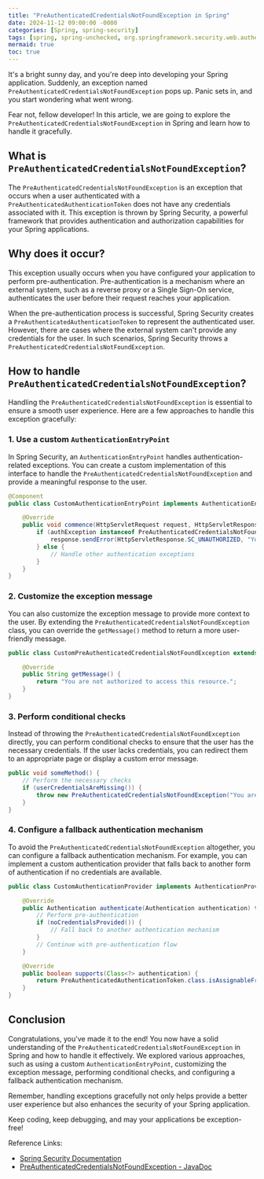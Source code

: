 ```yaml
---
title: "PreAuthenticatedCredentialsNotFoundException in Spring"
date: 2024-11-12 09:00:00 -0000
categories: [Spring, spring-security]
tags: [spring, spring-unchecked, org.springframework.security.web.authentication.preauth]
mermaid: true
toc: true
---
```



It's a bright sunny day, and you're deep into developing your Spring application. Suddenly, an exception named `PreAuthenticatedCredentialsNotFoundException` pops up. Panic sets in, and you start wondering what went wrong.

Fear not, fellow developer! In this article, we are going to explore the `PreAuthenticatedCredentialsNotFoundException` in Spring and learn how to handle it gracefully.

## What is `PreAuthenticatedCredentialsNotFoundException`?

The `PreAuthenticatedCredentialsNotFoundException` is an exception that occurs when a user authenticated with a `PreAuthenticatedAuthenticationToken` does not have any credentials associated with it. This exception is thrown by Spring Security, a powerful framework that provides authentication and authorization capabilities for your Spring applications.

## Why does it occur?

This exception usually occurs when you have configured your application to perform pre-authentication. Pre-authentication is a mechanism where an external system, such as a reverse proxy or a Single Sign-On service, authenticates the user before their request reaches your application.

When the pre-authentication process is successful, Spring Security creates a `PreAuthenticatedAuthenticationToken` to represent the authenticated user. However, there are cases where the external system can't provide any credentials for the user. In such scenarios, Spring Security throws a `PreAuthenticatedCredentialsNotFoundException`.

## How to handle `PreAuthenticatedCredentialsNotFoundException`?

Handling the `PreAuthenticatedCredentialsNotFoundException` is essential to ensure a smooth user experience. Here are a few approaches to handle this exception gracefully:

### 1. Use a custom `AuthenticationEntryPoint`

In Spring Security, an `AuthenticationEntryPoint` handles authentication-related exceptions. You can create a custom implementation of this interface to handle the `PreAuthenticatedCredentialsNotFoundException` and provide a meaningful response to the user.

```java
@Component
public class CustomAuthenticationEntryPoint implements AuthenticationEntryPoint {

    @Override
    public void commence(HttpServletRequest request, HttpServletResponse response, AuthenticationException authException) throws IOException {
        if (authException instanceof PreAuthenticatedCredentialsNotFoundException) {
            response.sendError(HttpServletResponse.SC_UNAUTHORIZED, "You are not authorized to access this resource.");
        } else {
            // Handle other authentication exceptions
        }
    }
}
```

### 2. Customize the exception message

You can also customize the exception message to provide more context to the user. By extending the `PreAuthenticatedCredentialsNotFoundException` class, you can override the `getMessage()` method to return a more user-friendly message.

```java
public class CustomPreAuthenticatedCredentialsNotFoundException extends PreAuthenticatedCredentialsNotFoundException {

    @Override
    public String getMessage() {
        return "You are not authorized to access this resource.";
    }
}
```

### 3. Perform conditional checks

Instead of throwing the `PreAuthenticatedCredentialsNotFoundException` directly, you can perform conditional checks to ensure that the user has the necessary credentials. If the user lacks credentials, you can redirect them to an appropriate page or display a custom error message.

```java
public void someMethod() {
    // Perform the necessary checks
    if (userCredentialsAreMissing()) {
        throw new PreAuthenticatedCredentialsNotFoundException("You are not authorized to access this resource.");
    }
}
```

### 4. Configure a fallback authentication mechanism

To avoid the `PreAuthenticatedCredentialsNotFoundException` altogether, you can configure a fallback authentication mechanism. For example, you can implement a custom authentication provider that falls back to another form of authentication if no credentials are available.

```java
public class CustomAuthenticationProvider implements AuthenticationProvider {

    @Override
    public Authentication authenticate(Authentication authentication) throws AuthenticationException {
        // Perform pre-authentication
        if (noCredentialsProvided()) {
            // Fall back to another authentication mechanism
        }
        // Continue with pre-authentication flow
    }

    @Override
    public boolean supports(Class<?> authentication) {
        return PreAuthenticatedAuthenticationToken.class.isAssignableFrom(authentication);
    }
}
```

## Conclusion

Congratulations, you've made it to the end! You now have a solid understanding of the `PreAuthenticatedCredentialsNotFoundException` in Spring and how to handle it effectively. We explored various approaches, such as using a custom `AuthenticationEntryPoint`, customizing the exception message, performing conditional checks, and configuring a fallback authentication mechanism.

Remember, handling exceptions gracefully not only helps provide a better user experience but also enhances the security of your Spring application.

Keep coding, keep debugging, and may your applications be exception-free!

Reference Links:
- [Spring Security Documentation](https://docs.spring.io/spring-security/site/docs/current/reference/html5/)
- [PreAuthenticatedCredentialsNotFoundException - JavaDoc](https://docs.spring.io/spring-security/site/docs/current/api/org/springframework/security/preauth/PreAuthenticatedCredentialsNotFoundException.html)